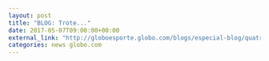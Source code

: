 ```yaml
---
layout: post
title: "BLOG: Trote..."
date: 2017-05-07T09:00:00+00:00
external_link: "http://globoesporte.globo.com/blogs/especial-blog/quatro-linhas/post/trote.html"
categories: news globo.com
---
```

